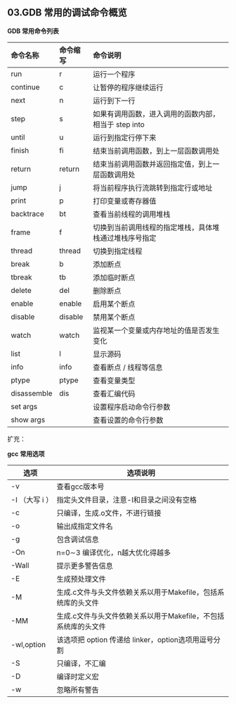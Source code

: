 ## 03.GDB 常用的调试命令概览

**GDB 常用命令列表**

| 命令名称    | 命令缩写 | **命令说明**                                           |
| :---------- | :------- | :----------------------------------------------------- |
| run         | r        | 运行一个程序                                           |
| continue    | c        | 让暂停的程序继续运行                                   |
| next        | n        | 运行到下一行                                           |
| step        | s        | 如果有调用函数，进入调用的函数内部，相当于 step into   |
| until       | u        | 运行到指定行停下来                                     |
| finish      | fi       | 结束当前调用函数，到上一层函数调用处                   |
| return      | return   | 结束当前调用函数并返回指定值，到上一层函数调用处       |
| jump        | j        | 将当前程序执行流跳转到指定行或地址                     |
| print       | p        | 打印变量或寄存器值                                     |
| backtrace   | bt       | 查看当前线程的调用堆栈                                 |
| frame       | f        | 切换到当前调用线程的指定堆栈，具体堆栈通过堆栈序号指定 |
| thread      | thread   | 切换到指定线程                                         |
| break       | b        | 添加断点                                               |
| tbreak      | tb       | 添加临时断点                                           |
| delete      | del      | 删除断点                                               |
| enable      | enable   | 启用某个断点                                           |
| disable     | disable  | 禁用某个断点                                           |
| watch       | watch    | 监视某一个变量或内存地址的值是否发生变化               |
| list        | l        | 显示源码                                               |
| info        | info     | 查看断点 / 线程等信息                                  |
| ptype       | ptype    | 查看变量类型                                           |
| disassemble | dis      | 查看汇编代码                                           |
| set args    |          | 设置程序启动命令行参数                                 |
| show args   |          | 查看设置的命令行参数                                   |



扩充：

**gcc 常用选项**

| 选项           | 选项说明                                                     |
| -------------- | ------------------------------------------------------------ |
| -v             | 查看gcc版本号                                                |
| -I （大写 i ） | 指定头文件目录，注意-I和目录之间没有空格                     |
| -c             | 只编译，生成.o文件，不进行链接                               |
| -o             | 输出成指定文件名                                             |
| -g             | 包含调试信息                                                 |
| -On            | n=0∼3 编译优化，n越大优化得越多                              |
| -Wall          | 提示更多警告信息                                             |
| -E             | 生成预处理文件                                               |
| -M             | 生成.c文件与头文件依赖关系以用于Makefile，包括系统库的头文件 |
| -MM            | 生成.c文件与头文件依赖关系以用于Makefile，不包括系统库的头文件 |
| -wl,option     | 该选项把 option 传递给 linker，option选项用逗号分割          |
| -S             | 只编译，不汇编                                               |
| -D             | 编译时定义宏                                                 |
| -w             | 忽略所有警告                                                 |

